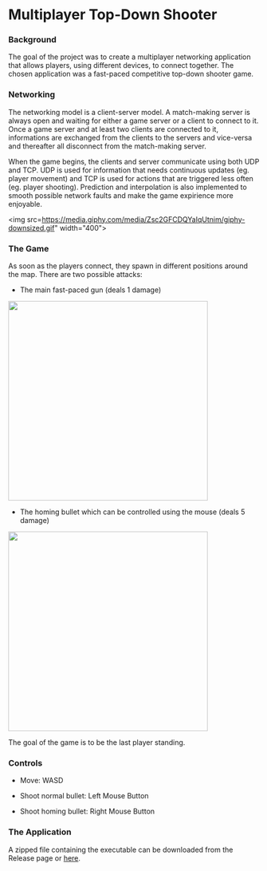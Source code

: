 # Multiplayer Top-Down Shooter

### Background

The goal of the project was to create a multiplayer networking application that allows players, using different devices, to connect together. The chosen application was a fast-paced competitive top-down shooter game.

### Networking

The networking model is a client-server model. A match-making server is always open and waiting for either a game server or a client to connect to it. Once a game server and at least two clients are connected to it, informations are exchanged from the clients to the servers and vice-versa and thereafter all disconnect from the match-making server. 

When the game begins, the clients and server communicate using both UDP and TCP. UDP is used for information that needs continuous updates (eg. player movement) and TCP is used for actions that are triggered less often (eg. player shooting). Prediction and interpolation is also implemented to smooth possible network faults and make the game expirience more enjoyable.

<img src=https://media.giphy.com/media/Zsc2GFCDQYaIqUtnim/giphy-downsized.gif" width="400">

### The Game

As soon as the players connect, they spawn in different positions around the map. There are two possible attacks:

- The main fast-paced gun (deals 1 damage)

<img src="https://media.giphy.com/media/Zsc2GFCDQYaIqUtnim/giphy-downsized-large.gif" width="400">

- The homing bullet which can be controlled using the mouse (deals 5 damage)

<img src="https://media.giphy.com/media/Zsc2GFCDQYaIqUtnim/giphy-downsized-large.gif" width="400">

The goal of the game is to be the last player standing.

### Controls

- Move: WASD

- Shoot normal bullet: Left Mouse Button

- Shoot homing bullet: Right Mouse Button


### The Application

A zipped file containing the executable can be downloaded from the Release page or [here](https://github.com/StylianosZachariou/Multiplayer-Top-Down-Shooter/releases/download/1.0/executable.zip).
